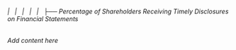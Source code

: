 ###### |   |   |   |   |   ├── Percentage of Shareholders Receiving Timely Disclosures on Financial Statements

*Add content here*